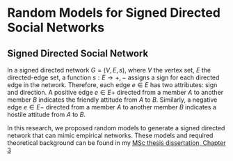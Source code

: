 # Random Models for Signed Directed Social Networks

## Signed Directed Social Network
In a signed directed network $G = (V, E, s)$, where $V$ the
vertex set, $E$ the directed-edge set, a function $s : E → {+, −}$ assigns
a sign for each directed edge in the network. Therefore, each edge $e ∈ E$ has
two attributes: sign and direction. A positive edge $e ∈ E+$ directed from a
member $A$ to another member $B$ indicates the friendly attitude from $A$ to
$B$. Similarly, a negative edge $e ∈ E−$ directed from a member $A$ to another
member $B$ indicates a hostile attitude from $A$ to $B$.


In this research, we proposed random models to generate a signed directed network that can mimic empirical networks. These models and required theoretical background can be found in my [MSc thesis dissertation, Chapter 3](https://open.library.ubc.ca/media/download/pdf/24/1.0347257/4)
